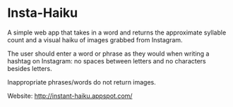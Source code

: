 # Insta-Haiku

A simple web app that takes in a word and returns the approximate syllable count and a visual haiku of images
grabbed from Instagram. 

The user should enter a word or phrase as they would when writing a hashtag on Instagram: no spaces between letters and no characters besides letters.

Inappropriate phrases/words do not return images.

Website:
http://instant-haiku.appspot.com/
